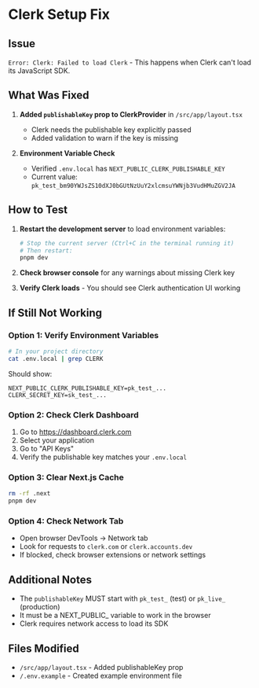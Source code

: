 # Clerk Setup Fix

## Issue
`Error: Clerk: Failed to load Clerk` - This happens when Clerk can't load its JavaScript SDK.

## What Was Fixed

1. **Added `publishableKey` prop to ClerkProvider** in `/src/app/layout.tsx`
   - Clerk needs the publishable key explicitly passed
   - Added validation to warn if the key is missing

2. **Environment Variable Check**
   - Verified `.env.local` has `NEXT_PUBLIC_CLERK_PUBLISHABLE_KEY`
   - Current value: `pk_test_bm90YWJsZS10dXJ0bGUtNzUuY2xlcmsuYWNjb3VudHMuZGV2JA`

## How to Test

1. **Restart the development server** to load environment variables:
   ```bash
   # Stop the current server (Ctrl+C in the terminal running it)
   # Then restart:
   pnpm dev
   ```

2. **Check browser console** for any warnings about missing Clerk key

3. **Verify Clerk loads** - You should see Clerk authentication UI working

## If Still Not Working

### Option 1: Verify Environment Variables
```bash
# In your project directory
cat .env.local | grep CLERK
```

Should show:
```
NEXT_PUBLIC_CLERK_PUBLISHABLE_KEY=pk_test_...
CLERK_SECRET_KEY=sk_test_...
```

### Option 2: Check Clerk Dashboard
1. Go to https://dashboard.clerk.com
2. Select your application
3. Go to "API Keys"
4. Verify the publishable key matches your `.env.local`

### Option 3: Clear Next.js Cache
```bash
rm -rf .next
pnpm dev
```

### Option 4: Check Network Tab
- Open browser DevTools → Network tab
- Look for requests to `clerk.com` or `clerk.accounts.dev`
- If blocked, check browser extensions or network settings

## Additional Notes

- The `publishableKey` MUST start with `pk_test_` (test) or `pk_live_` (production)
- It must be a NEXT_PUBLIC_ variable to work in the browser
- Clerk requires network access to load its SDK

## Files Modified
- `/src/app/layout.tsx` - Added publishableKey prop
- `/.env.example` - Created example environment file
